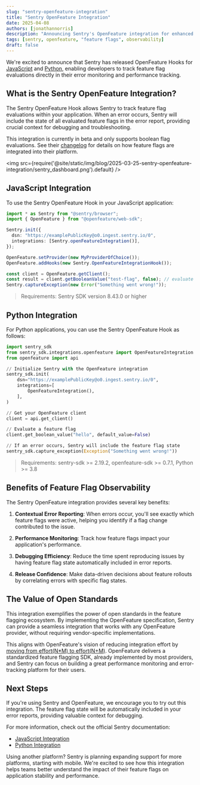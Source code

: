 ```yaml
---
slug: "sentry-openfeature-integration"
title: "Sentry OpenFeature Integration"
date: 2025-04-08
authors: [jonathannorris]
description: "Announcing Sentry's OpenFeature integration for enhanced feature flag observability"
tags: [sentry, openfeature, "feature flags", observability]
draft: false
---
```


We're excited to announce that Sentry has released OpenFeature Hooks for [JavaScript](https://docs.sentry.io/platforms/javascript/configuration/integrations/openfeature/) and [Python](https://docs.sentry.io/platforms/python/integrations/openfeature/), enabling developers to track feature flag evaluations directly in their error monitoring and performance tracking.
<!--truncate-->
## What is the Sentry OpenFeature Integration?

The Sentry OpenFeature Hook allows Sentry to track feature flag evaluations within your application.
When an error occurs, Sentry will include the state of all evaluated feature flags in the error report, providing crucial context for debugging and troubleshooting.

This integration is currently in beta and only supports boolean flag evaluations. 
See their [changelog](https://changelog.sentry.dev/changelog/view-distributions-of-feature-flag-evaluations-inside-issue-details/) for details on how feature flags are integrated into their platform.

<img src={require('@site/static/img/blog/2025-03-25-sentry-openfeature-integration/sentry_dashboard.png').default} />

## JavaScript Integration

To use the Sentry OpenFeature Hook in your JavaScript application:

```typescript
import * as Sentry from "@sentry/browser";
import { OpenFeature } from "@openfeature/web-sdk";

Sentry.init({
  dsn: "https://examplePublicKey@o0.ingest.sentry.io/0",
  integrations: [Sentry.openFeatureIntegration()],
});

OpenFeature.setProvider(new MyProviderOfChoice());
OpenFeature.addHooks(new Sentry.OpenFeatureIntegrationHook());

const client = OpenFeature.getClient();
const result = client.getBooleanValue("test-flag", false); // evaluate with a default value
Sentry.captureException(new Error("Something went wrong!"));
```

> Requirements: Sentry SDK version 8.43.0 or higher

## Python Integration

For Python applications, you can use the Sentry OpenFeature Hook as follows:

```python
import sentry_sdk
from sentry_sdk.integrations.openfeature import OpenFeatureIntegration
from openfeature import api

// Initialize Sentry with the OpenFeature integration
sentry_sdk.init(
    dsn="https://examplePublicKey@o0.ingest.sentry.io/0",
    integrations=[
        OpenFeatureIntegration(),
    ],
)

// Get your OpenFeature client
client = api.get_client()

// Evaluate a feature flag
client.get_boolean_value("hello", default_value=False)

// If an error occurs, Sentry will include the feature flag state
sentry_sdk.capture_exception(Exception("Something went wrong!"))
```

> Requirements: sentry-sdk >= 2.19.2, openfeature-sdk >= 0.7.1, Python >= 3.8

## Benefits of Feature Flag Observability

The Sentry OpenFeature integration provides several key benefits:

1. **Contextual Error Reporting**: When errors occur, you'll see exactly which feature flags were active, helping you identify if a flag change contributed to the issue.

2. **Performance Monitoring**: Track how feature flags impact your application's performance.

3. **Debugging Efficiency**: Reduce the time spent reproducing issues by having feature flag state automatically included in error reports.

4. **Release Confidence**: Make data-driven decisions about feature rollouts by correlating errors with specific flag states.

## The Value of Open Standards

This integration exemplifies the power of open standards in the feature flagging ecosystem.
By implementing the OpenFeature specification, Sentry can provide a seamless integration that works with any OpenFeature provider, without requiring vendor-specific implementations.

This aligns with OpenFeature's vision of reducing integration effort by [moving from effort(N*M) to effort(N+M)](https://openfeature.dev/blog/openfeature-a-standard-for-feature-flagging/#from-effortnm-to-effortnm).
OpenFeature delivers a standardized feature flagging SDK, already implemented by most providers, and Sentry can focus on building a great performance monitoring and error-tracking platform for their users.

## Next Steps

If you're using Sentry and OpenFeature, we encourage you to try out this integration.
The feature flag state will be automatically included in your error reports, providing valuable context for debugging.

For more information, check out the official Sentry documentation:

- [JavaScript Integration](https://docs.sentry.io/platforms/javascript/configuration/integrations/openfeature/)
- [Python Integration](https://docs.sentry.io/platforms/python/integrations/openfeature/)

Using another platform? Sentry is planning expanding support for more platforms, starting with mobile. 
We're excited to see how this integration helps teams better understand the impact of their feature flags on application stability and performance.

